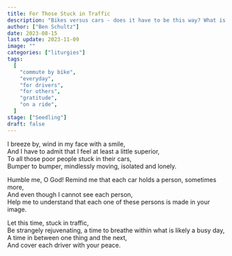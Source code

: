 ```yaml
---
title: For Those Stuck in Traffic
description: "Bikes versus cars - does it have to be this way? What is it about the sense of superiority or animosity that can be felt between these two mutual road users? And is there anything we can do about it?"
author: ["Ben Schultz"]
date: 2023-08-15
last update: 2023-11-09
image: ""
categories: ["liturgies"]
tags:
  [
    "commute by bike",
    "everyday",
    "for drivers",
    "for others",
    "gratitude",
    "on a ride",
  ]
stage: ["Seedling"]
draft: false
---
```


I breeze by, wind in my face with a smile,  
And I have to admit that I feel at least a little superior,  
To all those poor people stuck in their cars,  
Bumper to bumper, mindlessly moving, isolated and lonely.

Humble me, O God!
Remind me that each car holds a person, sometimes more,  
And even though I cannot see each person,  
Help me to understand that each one of these persons is made in your image.

Let this time, stuck in traffic,  
Be strangely rejuvenating, a time to breathe within what is likely a busy day,  
A time in between one thing and the next,  
And cover each driver with your peace.
